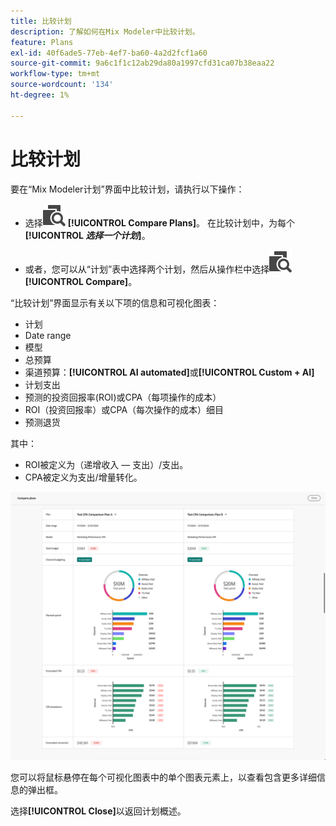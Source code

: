 ```yaml
---
title: 比较计划
description: 了解如何在Mix Modeler中比较计划。
feature: Plans
exl-id: 40f6ade5-77eb-4ef7-ba60-4a2d2fcf1a60
source-git-commit: 9a6c1f1c12ab29da80a1997cfd31ca07b38eaa22
workflow-type: tm+mt
source-wordcount: '134'
ht-degree: 1%

---
```


# 比较计划

要在“Mix Modeler计划”界面中比较计划，请执行以下操作：

* 选择![比较](/help/assets/icons/Compare.svg) **[!UICONTROL Compare Plans]**。 在比较计划中，为每个&#x200B;**[!UICONTROL _选择一个计划_]**。

* 或者，您可以从“计划”表中选择两个计划，然后从操作栏中选择![比较](/help/assets/icons/Compare.svg) **[!UICONTROL Compare]**。

“比较计划”界面显示有关以下项的信息和可视化图表：

* 计划
* Date range
* 模型
* 总预算
* 渠道预算：**[!UICONTROL AI automated]**&#x200B;或&#x200B;**[!UICONTROL Custom + AI]**
* 计划支出
* 预测的投资回报率(ROI)或CPA（每项操作的成本）
* ROI（投资回报率）或CPA（每次操作的成本）细目
* 预测退货

其中：

* ROI被定义为（递增收入 — 支出）/支出。
* CPA被定义为支出/增量转化。


![比较计划](/help/assets/compare-plans.png)

您可以将鼠标悬停在每个可视化图表中的单个图表元素上，以查看包含更多详细信息的弹出框。

选择&#x200B;**[!UICONTROL Close]**&#x200B;以返回计划概述。

